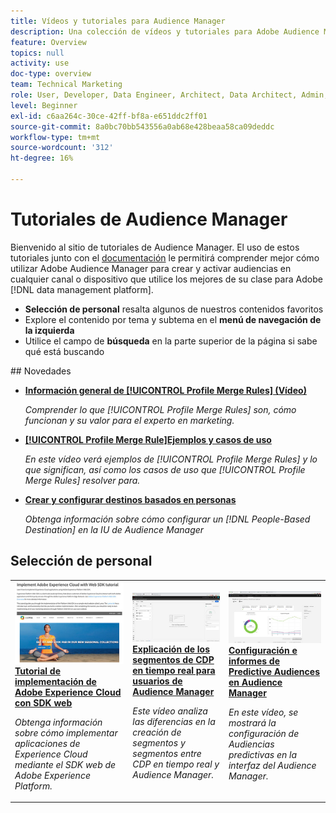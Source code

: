 ```yaml
---
title: Vídeos y tutoriales para Audience Manager
description: Una colección de vídeos y tutoriales para Adobe Audience Manager.
feature: Overview
topics: null
activity: use
doc-type: overview
team: Technical Marketing
role: User, Developer, Data Engineer, Architect, Data Architect, Admin, Leader
level: Beginner
exl-id: c6aa264c-30ce-42ff-bf8a-e651ddc2ff01
source-git-commit: 8a0bc70bb543556a0ab68e428beaa58ca09deddc
workflow-type: tm+mt
source-wordcount: '312'
ht-degree: 16%

---
```


# Tutoriales de Audience Manager

Bienvenido al sitio de tutoriales de Audience Manager. El uso de estos tutoriales junto con el [documentación](https://experienceleague.adobe.com/docs/audience-manager/user-guide/aam-home.html) le permitirá comprender mejor cómo utilizar Adobe Audience Manager para crear y activar audiencias en cualquier canal o dispositivo que utilice los mejores de su clase para Adobe [!DNL data management platform].

* **Selección de personal** resalta algunos de nuestros contenidos favoritos
* Explore el contenido por tema y subtema en el **menú de navegación de la izquierda**
* Utilice el campo de **búsqueda** en la parte superior de la página si sabe qué está buscando

<div id="whats-new-section">
## Novedades

* **[Información general de [!UICONTROL Profile Merge Rules] (Vídeo)](build-and-manage-audiences/profile-merge/overview-of-profile-merge-rules.md)**

   *Comprender lo que [!UICONTROL Profile Merge Rules] son, cómo funcionan y su valor para el experto en marketing.*

* **[[!UICONTROL Profile Merge Rule]Ejemplos y casos de uso](build-and-manage-audiences/profile-merge/profile-merge-rule-examples-and-use-cases.md)**

   *En este vídeo verá ejemplos de [!UICONTROL Profile Merge Rules] y lo que significan, así como los casos de uso que [!UICONTROL Profile Merge Rules] resolver para.*

* **[Crear y configurar destinos basados en personas](data-activation/people-based-destinations/create-and-configure-people-based-destinations.md)**

   *Obtenga información sobre cómo configurar un [!DNL People-Based Destination] en la IU de Audience Manager*
</div>

<div id="recs-overview-body-1"></div>
<div id="recs-overview-body-2"></div>
<div id="recs-overview-body-3"></div>
<div id="recs-overview-body-4"></div>
<div id="recs-overview-body-5"></div>
<div id="recs-overview-body-6"></div>

<div id="staff-picks-section">

## Selección de personal

<table>
<tr>
  <td>
    <a href="https://experienceleague.adobe.com/docs/platform-learn/implement-web-sdk/overview.html?lang=es">
      <img alt="imagen en miniatura para el tutorial "Implementar Adobe Experience Cloud con SDK web"" src="assets/implement-web-sdk.jpg" />
    </a>
    <div>
      <a href="https://experienceleague.adobe.com/docs/platform-learn/implement-web-sdk/overview.html?lang=es">
    <strong>Tutorial de implementación de Adobe Experience Cloud con SDK web</strong>
    </a>
    </div>
    <p>
    <em>Obtenga información sobre cómo implementar aplicaciones de Experience Cloud mediante el SDK web de Adobe Experience Platform.</em>
    <p>
  </td>
  <td>
    <a href="https://experienceleague.adobe.com/docs/audience-manager-learn/tutorials/other-integrations/integrating-with-rtcdp/rtcdp-segments-for-aam-users.html">
      <img alt="imagen en miniatura para el tutorial "Explicación de segmentos en CDP en tiempo real"" src="assets/331901.jpg" />
    </a>
    <div>
      <a href="https://experienceleague.adobe.com/docs/audience-manager-learn/tutorials/other-integrations/integrating-with-rtcdp/rtcdp-segments-for-aam-users.html">
    <strong>Explicación de los segmentos de CDP en tiempo real para usuarios de Audience Manager</strong>
    </a>
    </div>
    <p>
    <em>Este vídeo analiza las diferencias en la creación de segmentos y segmentos entre CDP en tiempo real y Audience Manager.</em>
    <p>
  </td>
  <td>
    <a href="https://experienceleague.adobe.com/docs/audience-manager-learn/tutorials/build-and-manage-audiences/algorithmic-models/configure-and-report-on-predictive-audiences.html">
      <img alt="imagen en miniatura para el tutorial "Configuración e informe de Audiencias predictivas en Audience Manager"" src="assets/33630.jpg" />
    </a>
    <div>
      <a href="https://experienceleague.adobe.com/docs/audience-manager-learn/tutorials/build-and-manage-audiences/algorithmic-models/configure-and-report-on-predictive-audiences.html">
    <strong>Configuración e informes de Predictive Audiences en Audience Manager</strong>
    </a>
    </div>
    <p>
    <em>En este vídeo, se mostrará la configuración de Audiencias predictivas en la interfaz del Audience Manager.</em>
    <p>
  </td>
</tr>
</table>
</div>
